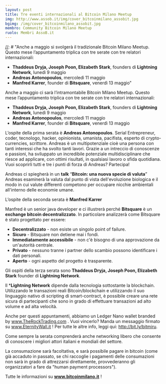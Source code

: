 ```yaml
---
layout: post
title: Tre eventi internazionali al Bitcoin Milano Meetup
img: http://www.assob.it/img/cover_bitcoinmilano_assobit.jpg
bgimg: /img/cover_bitcoinmilano_assobit.jpg
membro: Community Bitcoin Milano Meetup
ruolo: Membri AssoB.it
---
```

[//]: # "Anche a maggio si svolgerà il tradizionale Bitcoin Milano Meetup. 
Questo mese l’appuntamento triplica con tre serate con tre relatori internazionali:
* **Thaddeus Dryja, Joseph Poon, Elizabeth Stark**, founders di **Lightning Network**, lunedì 9 maggio
* **Andreas Antonopoulos**, mercoledì 11 maggio
* **Manfred Karrer**, founder di **Bitsquare**, venerdì 13 maggio"

<!-- more -->
[//]: # "Scrivere qui  sotto il post in markdown"
Anche a maggio ci sarà l’intramontabile Bitcoin Milano Meetup. 
Questo mese l’appuntamento triplica con tre serate con tre relatori internazionali:
* **Thaddeus Dryja, Joseph Poon, Elizabeth Stark**, founders di **Lightning Network**, lunedì 9 maggio
* **Andreas Antonopoulos**, mercoledì 11 maggio
* **Manfred Karrer**, founder di **Bitsquare**, venerdì 13 maggio

L’ospite della prima serata è **Andreas Antonopoulos**.
Serial Entrepreneur, coder, tecnologo, hacker, opinionista, umanista, pacifista, esperto di crypto-currencies, scrittore. Andreas è un multipotenziale cioè una persona con tanti interessi che ha svolto tanti lavori.
Grazie a un intreccio di conoscenze e passioni, ha sviluppato un incredibile potenziale multidisciplinare che riesce ad applicare, con ottimi risultati, in qualsiasi lavoro o sfida quotidiana.
Vuoi scoprirli tutti e tre i punti di forza di Andreas? Partecipa!

Andreas ci spiegherà in un **talk**  “**Bitcoin: una nuova specie di valuta**”
Andreas esaminerà la valuta dal punto di vista dell'evoluzione biologica e il modo in cui valute differenti competono per occupare nicchie ambientali all'interno delle economie umane.


L’ospite della seconda serata è  **Manfred Karrer**

Manfred è un senior java developer e ci illustrerà perché **Bitsquare** è un **exchange bitcoin decentralizzato**.
In particolare analizzerà come Bitsquare è stato progettato per essere: 
* **Decentralizzato** - non esiste un singolo point of failure. 
* **Sicuro** - Bitsquare non detiene mai i fondi. 
* **Immediatamente accessibile** - non c'è bisogno di una approvazione da un'autorità centrale. 
* **Privato** - nessuno tranne i partner dello scambio possono identificare i dati personali. 
* **Aperto** - ogni aspetto del progetto è trasparente.

Gli ospiti della terza serata sono **Thaddeus Dryja, Joseph Poon, Elizabeth Stark** founder di **Lightning Network**.

Il ***Lightning Network** dipende dalla tecnologia sottostante la blockchain. Utilizzando le transazioni reali Bitcoin/blockchain e utilizzando il suo linguaggio nativo di scripting di smart-contract, è possibile creare una rete sicura di partecipanti che sono in grado di effettuare transazioni ad alto volume e ad alta velocità.

Anche per questi appuntamenti, abbiamo un Ledger Nano wallet branded by www.TheRockTrading.com .
Vuoi vincerlo?
Manda un messaggio firmato su www.EternityWall.it !
Per tutte le altre info, leggi qui: http://bit.ly/bitmiru. 

Come sempre la serata comprenderà anche networking libero che consente di conoscere i migliori attori italiani e mondiali del settore. 

La consumazione sarà facoltativa, e sarà possibile pagare in bitcoin (come già accaduto in passato, se chi raccoglie i pagamenti delle consumazioni non sarà in grado di attrezzarsi direttamente, provvederanno gli organizzatori a fare da "human payment processors"). 

Tutte le informazioni su **www.bitcoinmilano.it** !

